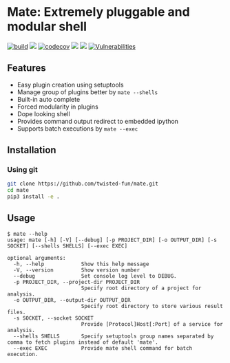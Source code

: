 # Mate: Extremely pluggable and modular shell
[![build](https://github.com/twisted-fun/mate/actions/workflows/python-package.yml/badge.svg)](https://github.com/twisted-fun/mate/actions/workflows/python-package.yml)
[![](https://img.shields.io/github/license/twisted-fun/mate?logo=github)](https://github.com/twisted-fun/mate/blob/master/LICENSE)
[![codecov](https://codecov.io/gh/twisted-fun/mate/branch/master/graph/badge.svg?token=AIQF2UVD8B)](https://codecov.io/gh/twisted-fun/mate)
[![](https://img.shields.io/github/last-commit/twisted-fun/mate?logo=github)](https://github.com/twisted-fun/mate/commits/master)
[![](https://img.shields.io/badge/sentry-active-brightgreen)](https://sentry.io/organizations/r00t3r/projects/)
[![Vulnerabilities](https://sonarcloud.io/api/project_badges/measure?project=twisted-fun_mate&metric=vulnerabilities)](https://sonarcloud.io/dashboard?id=twisted-fun_mate)
## Features
- Easy plugin creation using setuptools
- Manage group of plugins better by `mate --shells`
- Built-in auto complete
- Forced modularity in plugins
- Dope looking shell
- Provides command output redirect to embedded ipython
- Supports batch executions by `mate --exec`

## Installation
### Using git
```bash
git clone https://github.com/twisted-fun/mate.git
cd mate
pip3 install -e .
```

## Usage
```
$ mate --help
usage: mate [-h] [-V] [--debug] [-p PROJECT_DIR] [-o OUTPUT_DIR] [-s SOCKET] [--shells SHELLS] [--exec EXEC]

optional arguments:
  -h, --help            Show this help message
  -V, --version         Show version number
  --debug               Set console log level to DEBUG.
  -p PROJECT_DIR, --project-dir PROJECT_DIR
                        Specify root directory of a project for analysis.
  -o OUTPUT_DIR, --output-dir OUTPUT_DIR
                        Specify root directory to store various result files.
  -s SOCKET, --socket SOCKET
                        Provide [Protocol]Host[:Port] of a service for analysis.
  --shells SHELLS       Specify setuptools group names separated by comma to fetch plugins instead of default 'mate'.
  --exec EXEC           Provide mate shell command for batch execution.
```

